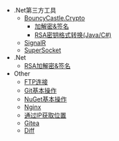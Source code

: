 
- .Net第三方工具
  - [BouncyCastle.Crypto](ThirdPartyTools/BouncyCastle.Crypto/)
  	- [加解密&签名](ThirdPartyTools/BouncyCastle.Crypto/RSAencryption)
  	- [RSA密钥格式转换(Java/C#)](ThirdPartyTools/BouncyCastle.Crypto/RSAKeyConvert)
  - [SignalR](ThirdPartyTools/SignalR/)
  - [SuperSocket](ThirdPartyTools/SuperSocket/)
- .Net
  - [RSA加解密&签名](Csharp/RSAencryption)
- Other
  - [FTP连接](Other/FTPconnect)
  - [Git基本操作](Other/Git)
  - [NuGet基本操作](Other/NuGet)
  - [Nginx](Other/Nginx)
  - [通过IP获取位置](Other/GetAddressByIP)
  - [Gitea](Other/Gitea)
  - [Diff](Other/Diff)
